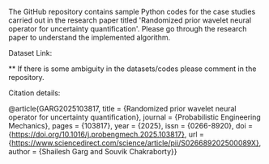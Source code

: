 The GitHub repository contains sample Python codes for the case studies carried out in the research paper titled 'Randomized prior wavelet neural operator for uncertainty quantification'. Please go through the research paper to understand the implemented algorithm.

Dataset Link:

** If there is some ambiguity in the datasets/codes please comment in the repository.

Citation details:

@article{GARG2025103817,
title = {Randomized prior wavelet neural operator for uncertainty quantification},
journal = {Probabilistic Engineering Mechanics},
pages = {103817},
year = {2025},
issn = {0266-8920},
doi = {https://doi.org/10.1016/j.probengmech.2025.103817},
url = {https://www.sciencedirect.com/science/article/pii/S026689202500089X},
author = {Shailesh Garg and Souvik Chakraborty}}
